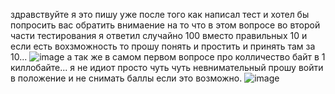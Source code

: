здравствуйте я это пишу уже после того как написал тест и хотел бы попросить вас обратить внимаение на то что в этом вопросе во второй части тестирования я ответил случайно 100 вместо правильных 10 и если есть вохзможность то прошу понять и простить и принять там за 10...
![image](https://github.com/xatur228/last/assets/160213689/9e92af06-e543-4464-9c65-6151fc6b18c5)
а так же в самом первом вопросе про колличество байт в 1 киллобайте... я не идиот просто чуть чуть невнимательный прошу войти в положение и не снимать баллы если это возможно.
![image](https://github.com/xatur228/last/assets/160213689/2b7f6ee1-6337-4df6-b927-85d389cb3cd4)


